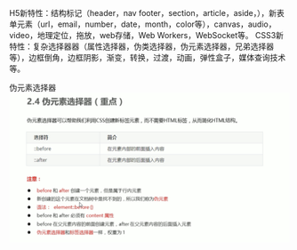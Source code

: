 H5新特性：结构标记（header，nav footer，section，article，aside，），新表单元素（url，email，number，date，month，color等），canvas，audio，video，地理定位，拖放，web存储，Web Workers，WebSocket等。
CSS3新特性：复杂选择器器（属性选择器，伪类选择器，伪元素选择器，兄弟选择器等），边框倒角，边框阴影，渐变，转换，过渡，动画，弹性盒子，媒体查询技术等。

伪元素选择器
![avatar](./images/Snipaste_2022-06-25_23-03-50.png)